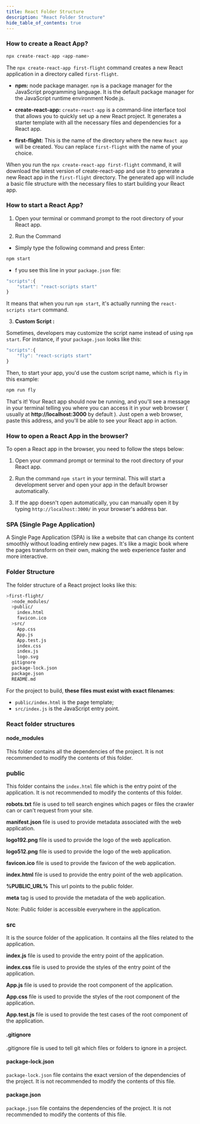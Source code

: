 ```yaml
---
title: React Folder Structure
description: "React Folder Structure"
hide_table_of_contents: true
---
```


### How to create a React App?

```js
npx create-react-app <app-name>
```

The `npx create-react-app first-flight` command creates a new React application in a directory called `first-flight`.

* **npm:** node package manager. `npm` is a package manager for the JavaScript programming language. It is the default package manager for the JavaScript runtime environment Node.js.

* **create-react-app:** `create-react-app` is a command-line interface tool that allows you to quickly set up a new React project. It generates a starter template with all the necessary files and dependencies for a React app.

* **first-flight:** This is the name of the directory where the new `React app` will be created. You can replace `first-flight` with the name of your choice.

When you run the `npx create-react-app first-flight` command, it will download the latest version of create-react-app and use it to generate a new React app in the `first-flight` directory. The generated app will include a basic file structure with the necessary files to start building your React app.


### How to start a React App?

1. Open your terminal or command prompt to the root directory of your React app.

2.  Run the Command
 
 * Simply type the following command and press Enter:

```js
npm start
```

* f you see this line in your `package.json` file:

```js
"scripts":{
    "start": "react-scripts start"
}
```

It means that when you run `npm start`, it's actually running the `react-scripts start` command.

3. **Custom Script :**

Sometimes, developers may customize the script name instead of using `npm start`. For instance, if your `package.json` looks like this:

```js
"scripts":{
    "fly": "react-scripts start"
}
```

Then, to start your app, you'd use the custom script name, which is `fly` in this example:

```js
npm run fly
```

That's it! Your React app should now be running, and you'll see a message in your terminal telling you where you can access it in your web browser ( usually at **http://localhost:3000** by default ). Just open a web browser, paste this address, and you'll be able to see your React app in action.

### How to open a React App in the browser?

To open a React app in the browser, you need to follow the steps below:

1. Open your command prompt or terminal to the root directory of your React app.

2. Run the command `npm start` in your terminal. This will start a development server and open your app in the default browser automatically.

3. If the app doesn't open automatically, you can manually open it by typing `http://localhost:3000/` in your browser's address bar.

### SPA (Single Page Application)

A Single Page Application (SPA) is like a website that can change its content smoothly without loading entirely new pages. It's like a magic book where the pages transform on their own, making the web experience faster and more interactive.

### Folder Structure

The folder structure of a React project looks like this:

```bash
>first-flight/
  >node_modules/
  >public/
    index.html
    favicon.ico
  >src/
    App.css
    App.js
    App.test.js
    index.css
    index.js
    logo.svg
  gitignore
  package-lock.json  
  package.json
  README.md
```

For the project to build, **these files must exist with exact filenames**:

* `public/index.html` is the page template;
* `src/index.js` is the JavaScript entry point.


### React folder structures

#### node_modules

This folder contains all the dependencies of the project. It is not recommended to modify the contents of this folder.

### public

This folder contains the `index.html` file which is the entry point of the application. It is not recommended to modify the contents of this folder.

**robots.txt** file is used to tell search engines which pages or files the crawler can or can't request from your site.

**manifest.json** file is used to provide metadata associated with the web application.

**logo192.png** file is used to provide the logo of the web application.

**logo512.png** file is used to provide the logo of the web application.

**favicon.ico** file is used to provide the favicon of the web application.

**index.html** file is used to provide the entry point of the web application.

**%PUBLIC_URL%** This url points to the public folder.

**meta** tag is used to provide the metadata of the web application.

Note: Public folder is accessible everywhere in the application.

### src

It is the source folder of the application. It contains all the files related to the application.

**index.js** file is used to provide the entry point of the application.

**index.css** file is used to provide the styles of the entry point of the application.

**App.js** file is used to provide the root component of the application.

**App.css** file is used to provide the styles of the root component of the application.

**App.test.js** file is used to provide the test cases of the root component of the application.

#### .gitignore

.gitignore file is used to tell git which files or folders to ignore in a project.

#### package-lock.json

`package-lock.json` file contains the exact version of the dependencies of the project. It is not recommended to modify the contents of this file.

#### package.json

`package.json` file contains the dependencies of the project. It is not recommended to modify the contents of this file.
